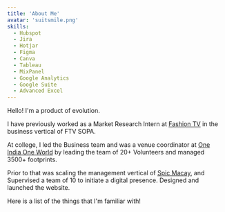 ```yaml
---
title: 'About Me'
avatar: 'suitsmile.png'
skills:
  - Hubspot
  - Jira
  - Hotjar
  - Figma
  - Canva
  - Tableau
  - MixPanel
  - Google Analytics
  - Google Suite
  - Advanced Excel
---
```


Hello! I'm a product of evolution.

I have previously worked as a Market Research Intern at [Fashion TV](https://www.fashiontv.com/) in the business vertical of FTV SOPA.

At college, I led the Business team and was a venue coordinator at [One India One World](https://happenings.lpu.in/results-of-one-india-one-world-2019/) by leading the team of 20+ Volunteers and managed 3500+ footprints.

Prior to that was scaling the management vertical of [Spic Macay](https://spicmacaylpu.wixsite.com/website), and Supervised a team of 10 to initiate a digital presence. Designed and launched the website.

Here is a list of the things that I'm familiar with!

